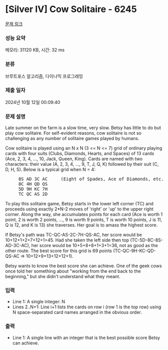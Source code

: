 # [Silver IV] Cow Solitaire - 6245 

[문제 링크](https://www.acmicpc.net/problem/6245) 

### 성능 요약

메모리: 31120 KB, 시간: 32 ms

### 분류

브루트포스 알고리즘, 다이나믹 프로그래밍

### 제출 일자

2024년 10월 12일 00:09:40

### 문제 설명

<p>Late summer on the farm is a slow time, very slow. Betsy has little to do but play cow solitaire. For self-evident reasons, cow solitaire is not so challenging as any number of solitaire games played by humans.</p>

<p>Cow solitaire is played using an N x N (3 <= N <= 7) grid of ordinary playing cards with four suits (Clubs, Diamonds, Hearts, and Spaces) of 13 cards (Ace, 2, 3, 4, ..., 10, Jack, Queen, King). Cards are named with two characters: their value (A, 2, 3, 4, ..., 9, T, J, Q, K) followed by their suit (C, D, H, S). Below is a typical grid when N = 4:</p>

<pre>     8S AD 3C AC     (Eight of Spades, Ace of Diamonds, etc.)
     8C 4H QD QS
     5D 9H KC 7H
     TC QC AS 2D</pre>

<p>To play this solitaire game, Betsy starts in the lower left corner (TC) and proceeds using exactly 2*N-2 moves of 'right' or 'up' to the upper right corner. Along the way, she accumulates points for each card (Ace is worth 1 point, 2 is worth 2 points, ..., 9 is worth 9 points, T is worth 10 points, J is 11, Q is 12, and K is 13) she traverses. Her goal is to amass the highest score.</p>

<p>If Betsy's path was TC-QC-AS-2C-7H-QS-AC, her score would be 10+12+1+2+7+12+1=45. Had she taken the left side then top (TC-5D-8C-8S-AD-3C-AC), her score would be 10+5+8+8+1+3+1=36, not as good as the other route. The best score for this grid is 69 points (TC-QC-9H-KC-QD-QS-AC => 10+12+9+13+12+12+1).</p>

<p>Betsy wants to know the best score she can achieve. One of the geek cows once told her something about "working from the end back to the beginning," but she didn't understand what they meant.</p>

### 입력 

 <ul>
	<li>Line 1: A single integer: N</li>
	<li>Lines 2..N+1: Line i+1 lists the cards on row i (row 1 is the top row) using N space-separated card names arranged in the obvious order.</li>
</ul>

<p> </p>

### 출력 

 <ul>
	<li>Line 1: A single line with an integer that is the best possible score Betsy can achieve.</li>
</ul>

